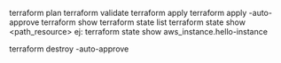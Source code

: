 terraform plan
terraform validate
terraform apply
terraform apply -auto-approve
terraform show
terraform state list
terraform state show <path_resource> ej: terraform state show aws_instance.hello-instance

terraform destroy -auto-approve
